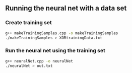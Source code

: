## Running the neural net with a data set 

### Create training set
```bash
g++ makeTrainingSamples.cpp -o makeTrainingSamples
./makeTrainingSamples > XORtrainingData.txt
```
### Run the neural net using the training set 
```bash
g++ neuralNet.cpp -o neuralNet
./neuralNet > out.txt
```